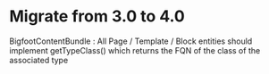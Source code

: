 Migrate from 3.0 to 4.0
=======================

BigfootContentBundle : All Page / Template / Block entities should 
implement getTypeClass() which returns the FQN of the class of the 
associated type

